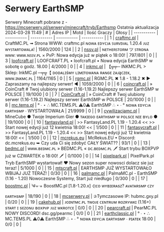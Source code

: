 
# Serwery EarthSMP
Serwery Minecraft pobrane z - https://mcserwery.pl/serwery/minecraft/tryb/Earthsmp
Ostatnia aktualizacja 2024-03-28 11:49
| # | Adres IP | Motd | Ilość Graczy | Głosy |
| ----------- | ----------- | ----------- | ----------- | ----------- |
| 1 | 	[craftmc.pl](https://mcserwery.pl/serwery/minecraft/87/) | CraftMC.PL ➟ Strona WWW: craftmc.pl ɴᴏᴡᴀ ᴇᴅʏᴄᴊᴀ ꜱᴜʀᴠɪᴠᴀʟ 1.20.4 ᴊᴜᴢ ᴡʏꜱᴛᴀʀᴛᴏᴡᴀʟᴀ! | 1560/2000 | 124 |
| 2 | 	[nssv.pl](https://mcserwery.pl/serwery/minecraft/4/) | ɴᴇᴛʜᴇʀꜱᴛᴏʀᴍ ツ ꜱᴛʀᴏɴᴀ ᴡᴡᴡ: ᴡᴡᴡ.ɴꜱꜱᴠ.ᴘʟ × PvP: Nowa edycja już w piątek o 18:00! | 797/801 | 0 |
| 3 | 	[loofcraft.pl](https://mcserwery.pl/serwery/minecraft/13/) | LOOFCRAFT.PL • loofcraft.pl • Nowa edycja EarthSMP w sobotę o godz. 18.00 | 4/2000 | 0 |
| 4 | 	[inkmc.pl](https://mcserwery.pl/serwery/minecraft/15/) | 【╦╤─ INKMC.PL > Sklep: InkMC.pl  ─╤╦【 ᴅᴏᴅᴀʟɪśᴍʏ ʟɪᴍɪᴛᴏᴡᴀɴᴀ ʀᴀɴɢᴇ ᴢᴀᴊąᴄᴢᴇᴋ, ᴡᴡᴡ.ɪɴᴋᴍᴄ.ᴘʟ | 1164/1165 | 0 |
| 5 | 	[rgmc.pl](https://mcserwery.pl/serwery/minecraft/34/) | RGMC.PL ✖ 1.8 - 1.18.2 ✖ ► Zapraszamy na najlepszy serwer! ◄ | 1059/2000 | 0 |
| 6 | 	[coincraft.pl](https://mcserwery.pl/serwery/minecraft/85/) | » CoinCraft # Twoj ulubiony serwer (1.16-1.19.2) Najlepszy serwer EarthSMP w POLSCE | 19/1000 | 0 |
| 7 | 	[CoinCraft.pl](https://mcserwery.pl/serwery/minecraft/114/) | » CoinCraft # Twoj ulubiony serwer (1.16-1.19.2) Najlepszy serwer EarthSMP w POLSCE | 20/1000 | 0 |
| 8 | 	[mc.tems.pl](https://mcserwery.pl/serwery/minecraft/149/) | ° ∙ ⋆ ∴ MC.TEMS.PL ⚠0⚠ EarthSMP ∴ ⋆ ∙ ° ɴᴏᴡᴀ ᴇᴅʏᴄᴊᴀ ᴇᴀʀᴛʜsᴍᴘ ∙ WYSTARTOWAŁA | 21/9999 | 0 |
| 9 | 	[cywilizacjamc.pl](https://mcserwery.pl/serwery/minecraft/235/) | MineCube ● Twoje Imperium Gier  ● ᴛᴀᴋɪᴇɢᴏ ᴇᴀʀᴛʜsᴍᴘ ᴡ ᴘᴏʟsᴄᴇ ɴɪᴇ ʙʏʟᴏ ● | 19/1000 | 0 |
| 10 | 	[fantasyland.pl](https://mcserwery.pl/serwery/minecraft/248/) | >> FantasyLand.PL  1.19 - 1.20.4 <<  >> Start nowej edycji już 12 kwietnia 18:00! << | 1/500 | 0 |
| 11 | 	[fantasycraft.pl](https://mcserwery.pl/serwery/minecraft/249/) | >> FantasyLand.PL  1.19 - 1.20.4 <<  >> Start nowej edycji już 12 kwietnia 18:00! << | 1/500 | 0 |
| 12 | 	[mcrekus.eu](https://mcserwery.pl/serwery/minecraft/289/) | McRekus.EU • Discord: dc.mcrekus.eu ➥ Czy uda Ci się zdobyć CAŁY ŚWIAT?? | 93/1 | 0 |
| 13 | 	[bedmc.pl](https://mcserwery.pl/serwery/minecraft/317/) | ᴡᴡᴡ.ʙᴇᴅᴍᴄ.ᴘʟ » BEDMC.PL « ᴅᴄ.ʙᴇᴅᴍᴄ.ᴘʟ 🗡 Start trybu BOXPVP już w CZWARTEK o 18:00! 🗡 | 0/1000 | 0 |
| 14 | 	[pixelpark.pl](https://mcserwery.pl/serwery/minecraft/386/) | PixelPark.pl Tryb EarthSMP wystartował! ❤ Nowy sezon super nowosci dolacz sie juz teraz! | 5/1000 | 0 |
| 15 | 	[mtscraft.pl](https://mcserwery.pl/serwery/minecraft/481/) | EARTHSMP JUŻ WYSTARTOWAŁO WBIJAJ JUŻ TERAZ! | 0/30 | 0 |
| 16 | 	[palmamc.pl](https://mcserwery.pl/serwery/minecraft/536/) | PalmaMC.pl - EarthSMP  (1.16 - 1.20) Nowoczesne Systemy, Start już niedługo | 0/300 | 0 |
| 17 | 	[boostmc.pl](https://mcserwery.pl/serwery/minecraft/592/) | ༄+‧+  BoostMC.pl [1.8-1.20.x]  ⊹҉ᴄᴏ ᴡʏʙɪᴇʀᴀsᴢ? ᴀᴠᴀᴛᴀʀsᴍᴘ ᴄᴢʏ ᴇᴀʀᴛʜsᴍᴘ | 18/190 | 0 |
| 18 | 	[mcserwery.pl](https://mcserwery.pl/serwery/minecraft/722/) | ✰Tymczasowe IP: hubmc.gxy.pl | 0/20 | 0 |
| 19 | 	[cakehub.pl](https://mcserwery.pl/serwery/minecraft/120/) | ᴊᴏɪɴᴛᴍᴄ.ᴘʟ  ᴛᴡᴏᴊᴇ ᴄᴇɴᴛʀᴜᴍ ʀᴏᴢʀʏᴡᴋɪ (1.16+) sᴛᴀʀᴛ ɪ sᴇᴢᴏɴᴜ ʙᴏxᴘᴠᴘ ᴊᴜᴢ ᴡᴋʀᴏᴛᴄᴇ | 0/0 | 0 |
| 20 | 	[pearcraft.pl](https://mcserwery.pl/serwery/minecraft/155/) | PearMC.PL NOWY DISCORD! dsc.gg/pearmc | 0/0 | 0 |
| 21 | 	[earthclassic.pl](https://mcserwery.pl/serwery/minecraft/229/) | ° ∙ ⋆ ∴ MC.TEMS.PL ⚠0⚠ EarthSMP ∴ ⋆ ∙ ° ɴᴏᴡᴀ ᴇᴅʏᴄᴊᴀ ᴇᴀʀᴛʜsᴍᴘ ∙ ᴘɪᴀᴛᴇᴋ 18:00 | 0/0 | 0 |
